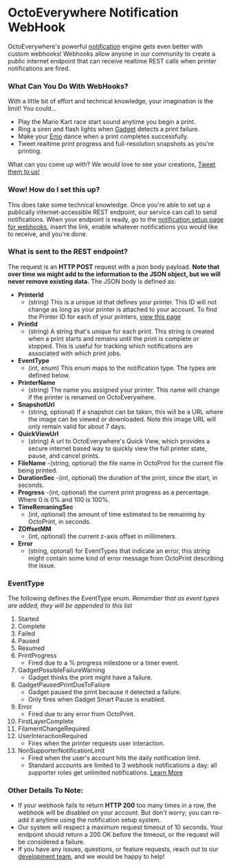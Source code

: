 # OctoEverywhere Notification WebHook

OctoEverywhere's powerful [notification](https://octoeverywhere.com/notifications) engine gets even better with custom webhooks! Webhooks allow anyone in our community to create a public internet endpoint that can receive realtime REST calls when printer notifications are fired.

### What Can You Do With WebHooks?

With a little bit of effort and technical knowledge, your imagination is the limit! You could...

- Play the Mario Kart race start sound anytime you begin a print.
- Ring a siren and flash lights when [Gadget](https://octoeverywhere.com/gadget) detects a print failure.
- Make your [Emo](https://living.ai/emo/) dance when a print completes successfully.
- Tweet realtime print progress and full-resolution snapshots as you're printing.

What can you come up with? We would love to see your creations, [Tweet them to us!](https://twitter.com/octoeverywhere)

### Wow! How do I set this up?

This does take some technical knowledge. Once you're able to set up a publically internet-accessible REST endpoint, our service can call to send notifications. When your endpoint is ready, go to the [notification setup page for webhooks,](https://octoeverywhere.com/notifications?handler=webhook) insert the link, enable whatever notifications you would like to receive, and you're done.

### What is sent to the REST endpoint?

The request is an **HTTP POST** request with a json body payload. **Note that over time we might add to the information to the JSON object, but we will never remove existing data.** The JSON body is defined as:

- **PrinterId**
  - (string) This is a unique id that defines your printer. This ID will not change as long as your printer is attached to your account. To find the Printer ID for each of your printers, [view this page](https://octoeverywhere.freshdesk.com/en/support/solutions/articles/69000795523-find-your-printer-id)
- **PrintId**
  - (string) A string that's unique for each print. This string is created when a print starts and remains until the print is complete or stopped. This is useful for tracking which notifications are associated with which print jobs.
- **EventType**
	- (int, enum) This enum maps to the notification type. The types are defined below.
- **PrinterName**
  - (string) The name you assigned your printer. This name will change if the printer is renamed on OctoEverywhere.
- **SnapshotUrl**
	- (string, optional) If a snapshot can be taken, this will be a URL where the image can be viewed or downloaded. Note this image URL will only remain valid for about 7 days.
- **QuickViewUrl**
  - (string) A url to OctoEverywhere's Quick View, which provides a secure internet based way to quickly view the full printer state, pause, and cancel prints.
- **FileName**
	-(string, optional) the file name in OctoPrint for the current file being printed.
- **DurationSec**
	-(int, optional) the duration of the print, since the start, in seconds.
- **Progress**
	-(int, optional) the current print progress as a percentage. Where 0 is 0% and 100 is 100%.
- **TimeRemaningSec**
	- (int, optional) the amount of time estimated to be remaining by OctoPrint, in seconds.
- **ZOffsetMM**
	- (int, optional) the current z-axis offset in millimeters.
- **Error**
	- (string, optonal) for EventTypes that indicate an error, this string might contain some kind of error message from OctoPrint describing the issue.

### EventType

The following defines the EventType enum. *Remember that as event types are added, they will be appended to this list*

1. Started
2. Complete
3. Failed
4. Paused
5. Resumed
6. PrintProgress
    - Fired due to a % progress milestone or a timer event.
7. GadgetPossibleFailureWarning
    - Gadget thinks the print might have a failure.
8. GadgetPausedPrintDueToFailure
    - Gadget paused the print because it detected a failure.
    - Only fires when Gadget Smart Pause is enabled.
9. Error
    - Fired due to any error from OctoPrint.
10. FirstLayerComplete
11. FilamentChangeRequired
12. UserInteractionRequired
    - Fires when the printer requests user interaction.
13. NonSupporterNotificationLimit
    - Fired when the user's account hits the daily notification limit.
    - Standard accounts are limited to 3 webhook notifications a day; all supporter roles get unlimited notifications.  [Learn More](https://octoeverywhere.com/supporter?source=web_hook_dev_doc)






### Other Details To Note:

- If your webhook fails to return **HTTP 200** too many times in a row, the webhook will be disabled on your account. But don't worry; you can re-add it anytime using the notification setup system.
- Our system will respect a maximum request timeout of 10 seconds. Your endpoint should return a 200 OK before the timeout, or the request will be considered a failure.
- If you have any issues, questions, or feature requests, reach out to our [development team](https://octoeverywhere.com/support), and we would be happy to help!